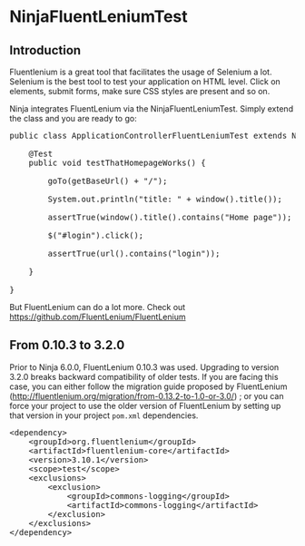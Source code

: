 NinjaFluentLeniumTest
=====================

Introduction
------------

Fluentlenium is a great tool that facilitates the usage of Selenium a lot. Selenium is the best
tool to test your application on HTML level. Click on elements, submit forms, make sure
CSS styles are present and so on.

Ninja integrates FluentLenium via the NinjaFluentLeniumTest. 
Simply extend the class and you are ready to go:


<pre class="prettyprint">
public class ApplicationControllerFluentLeniumTest extends NinjaFluentLeniumTest {

    @Test
    public void testThatHomepageWorks() {

        goTo(getBaseUrl() + "/");

        System.out.println("title: " + window().title());

        assertTrue(window().title().contains("Home page"));

        $("#login").click();

        assertTrue(url().contains("login"));

    }

}
</pre>

But FluentLenium can do a lot more. Check out https://github.com/FluentLenium/FluentLenium


From 0.10.3 to 3.2.0
--------------------

Prior to Ninja 6.0.0, FluentLenium 0.10.3 was used. Upgrading to version 3.2.0 breaks backward compatibility
of older tests. If you are facing this case, you can either follow the migration guide proposed by FluentLenium
(http://fluentlenium.org/migration/from-0.13.2-to-1.0-or-3.0/) ; or you can force your project to use
the older version of FluentLenium by setting up that version in your project <code>pom.xml</code> dependencies.

<pre class="prettyprint">
&lt;dependency&gt;
    &lt;groupId>org.fluentlenium&lt;/groupId&gt;
    &lt;artifactId>fluentlenium-core&lt;/artifactId&gt;
    &lt;version>3.10.1&lt;/version&gt;
    &lt;scope>test&lt;/scope&gt;
    &lt;exclusions&gt;
        &lt;exclusion&gt;
            &lt;groupId&gt;commons-logging&lt;/groupId&gt;
            &lt;artifactId&gt;commons-logging&lt;/artifactId&gt;
        &lt;/exclusion&gt;
    &lt;/exclusions&gt;
&lt;/dependency&gt;
</pre>
